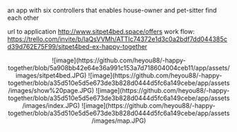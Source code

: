an app with six controllers that enables house-owner and pet-sitter find each other

url to application http://www.sitpet4bed.space/offers
work flow: https://trello.com/invite/b/IaQsVVMh/ATTIc74372e1d3c0a2bdf7dd044385cd39d762E75F99/sitpet4bed-ex-happy-together
<div align="center">
![image](https://github.com/heyou88/-happy-together/blob/5a908bb42e64e36a991c153a7d718604004ceb11/app/assets/images/sitpet4bed.JPG)
![image](https://github.com/heyou88/-happy-together/blob/a35d510e5d5e673de3b828d0444d5fc6a149cebe/app/assets/images/show%20page.JPG)
![image](https://github.com/heyou88/-happy-together/blob/a35d510e5d5e673de3b828d0444d5fc6a149cebe/app/assets/images/index.JPG)
![image](https://github.com/heyou88/-happy-together/blob/a35d510e5d5e673de3b828d0444d5fc6a149cebe/app/assets/images/map.JPG)
  </div>
